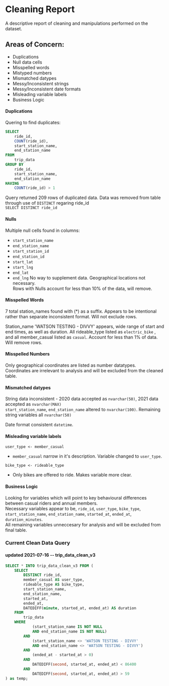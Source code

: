 # Cleaning Report
A descriptive report of cleaning and manipulations performed on the dataset.
  
## Areas of Concern:
* Duplications
* Null data cells
* Misspelled words
* Mistyped numbers
* Mismatched datypes
* Messy/Inconsistent strings
* Messy/Inconsistent date formats
* Misleading variable labels
* Business Logic

#### Duplications
Quering to find duplicates:
```SQL
SELECT 
	ride_id, 
	COUNT(ride_id), 
	start_station_name, 
	end_station_name
FROM 
	trip_data
GROUP BY 
	ride_id, 
	start_station_name, 
	end_station_name
HAVING 
	COUNT(ride_id) > 1
```
Query returned 209 rows of duplicated data.
Data was removed from table through use of `DISTINCT` regaring ride_id  
`SELECT DISTINCT ride_id`  
  
#### Nulls
Multiple null cells found in columns:
  * `start_station_name`
  * `end_station_name`
  * `start_station_id`
  * `end_station_id`
  * `start_lat`
  * `start_lng`
  * `end_lat`
  * `end_lng`
No way to supplement data. Geographical locations not necessary.  
Rows with Nulls account for less than 10% of the data, will remove.
 
#### Misspelled Words
7 total station_names found with (\*) as a suffix. Appears to be intentional rather than separate inconsistent format. Will not exclude rows.  
   
Station_name 'WATSON TESTING - DIVVY' appears, wide range of start and end times, as well as duration. All rideable_type listed as `electric_bike` , and all member_casual listed as `casual`. Account for less than 1% of data. Will remove rows.  
  
#### Misspelled Numbers
Only geographical coordinates are listed as number datatypes.  
Coordinates are irrelevant to analysis and will be excluded from the cleaned table.  
  
 
#### Mismatched datypes
String data inconsistent - 2020 data accepted as `nvarchar(50)`, 2021 data accepted as `nvarchar(MAX)`  
`start_station_name`, `end_station_name` altered to `nvarchar(100)`. Remaining string variables all `nvarchar(50)`
 
Date format consistent `datetime`.

#### Misleading variable labels
`user_type <- member_casual`  
* `member_casual` narrow in it's description. Variable changed to `user_type`.  
  
`bike_type <- rideable_type`  
* Only bikes are offered to ride. Makes variable more clear.  
  
#### Business Logic
Looking for variables which will point to key behavioural differences between casual riders and annual members.  
Necessary variables appear to be, `ride_id`, `user_type`, `bike_type`, `start_station_name`, `end_station_name`, `started_at`, `ended_at`, `duration_minutes`.  
All remaining variables unneccesary for analysis and will be excluded from final table.

### Current Clean Data Query
#### updated 2021-07-16 -- trip_data_clean_v3 
  
```SQL
SELECT * INTO trip_data_clean_v3 FROM (
	SELECT
		DISTINCT ride_id,
		member_casual AS user_type,
		rideable_type AS bike_type,
		start_station_name,
		end_station_name,
		started_at,
		ended_at,
		DATEDIFF(minute, started_at, ended_at) AS duration
	FROM
		trip_data
	WHERE
			(start_station_name IS NOT NULL 
			AND end_station_name IS NOT NULL)
		AND
			(start_station_name <> 'WATSON TESTING - DIVVY'
			AND end_station_name <> 'WATSON TESTING - DIVVY')
		AND
			(ended_at - started_at > 0)
		AND
			DATEDIFF(second, started_at, ended_at) < 86400
		AND 
			DATEDIFF(second, started_at, ended_at) > 59
) as temp;
```
